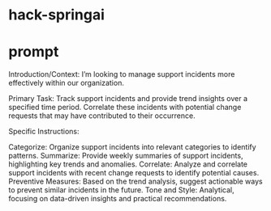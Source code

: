 # hack-springai

# prompt
Introduction/Context: I’m looking to manage support incidents more effectively within our organization.

Primary Task: Track support incidents and provide trend insights over a specified time period. Correlate these incidents with potential change requests that may have contributed to their occurrence.

Specific Instructions:

Categorize: Organize support incidents into relevant categories to identify patterns.
Summarize: Provide weekly summaries of support incidents, highlighting key trends and anomalies.
Correlate: Analyze and correlate support incidents with recent change requests to identify potential causes.
Preventive Measures: Based on the trend analysis, suggest actionable ways to prevent similar incidents in the future.
Tone and Style: Analytical, focusing on data-driven insights and practical recommendations.
